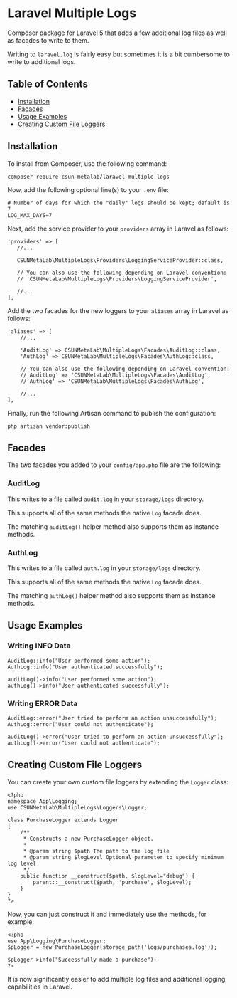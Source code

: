 # Laravel Multiple Logs
Composer package for Laravel 5 that adds a few additional log files as well as facades to write to them.

Writing to `laravel.log` is fairly easy but sometimes it is a bit cumbersome to write to additional logs.

## Table of Contents

* [Installation](#installation)
* [Facades](#facades)
* [Usage Examples](#usage-examples)
* [Creating Custom File Loggers](#creating-custom-file-loggers)

## Installation

To install from Composer, use the following command:

```
composer require csun-metalab/laravel-multiple-logs
```

Now, add the following optional line(s) to your `.env` file:

```
# Number of days for which the "daily" logs should be kept; default is 7
LOG_MAX_DAYS=7
```

Next, add the service provider to your `providers` array in Laravel as follows:

```
'providers' => [
   //...

   CSUNMetaLab\MultipleLogs\Providers\LoggingServiceProvider::class,

   // You can also use the following depending on Laravel convention:
   // 'CSUNMetaLab\MultipleLogs\Providers\LoggingServiceProvider',

   //...
],
```

Add the two facades for the new loggers to your `aliases` array in Laravel as follows:

```
'aliases' => [
    //...

    'AuditLog' => CSUNMetaLab\MultipleLogs\Facades\AuditLog::class,
    'AuthLog' => CSUNMetaLab\MultipleLogs\Facades\AuthLog::class,

    // You can also use the following depending on Laravel convention:
    //'AuditLog' => 'CSUNMetaLab\MultipleLogs\Facades\AuditLog',
    //'AuthLog' => 'CSUNMetaLab\MultipleLogs\Facades\AuthLog',

    //...
],
```

Finally, run the following Artisan command to publish the configuration:

```
php artisan vendor:publish
```

## Facades

The two facades you added to your `config/app.php` file are the following:

### AuditLog

This writes to a file called `audit.log` in your `storage/logs` directory.

This supports all of the same methods the native `Log` facade does.

The matching `auditLog()` helper method also supports them as instance methods.

### AuthLog

This writes to a file called `auth.log` in your `storage/logs` directory.

This supports all of the same methods the native `Log` facade does.

The matching `authLog()` helper method also supports them as instance methods.

## Usage Examples

### Writing INFO Data

```
AuditLog::info("User performed some action");
AuthLog::info("User authenticated successfully");

auditLog()->info("User performed some action");
authLog()->info("User authenticated successfully");
```

### Writing ERROR Data

```
AuditLog::error("User tried to perform an action unsuccessfully");
AuthLog::error("User could not authenticate");

auditLog()->error("User tried to perform an action unsuccessfully");
authLog()->error("User could not authenticate");
```

## Creating Custom File Loggers

You can create your own custom file loggers by extending the `Logger` class:

```
<?php
namespace App\Logging;
use CSUNMetaLab\MultipleLogs\Loggers\Logger;

class PurchaseLogger extends Logger
{
	/**
	 * Constructs a new PurchaseLogger object.
	 *
	 * @param string $path The path to the log file
	 * @param string $logLevel Optional parameter to specify minimum log level
	 */
	public function __construct($path, $logLevel="debug") {
		parent::__construct($path, 'purchase', $logLevel);
	}
}
?>
```

Now, you can just construct it and immediately use the methods, for example:

```
<?php
use App\Logging\PurchaseLogger;
$pLogger = new PurchaseLogger(storage_path('logs/purchases.log'));

$pLogger->info("Successfully made a purchase");
?>
```

It is now significantly easier to add multiple log files and additional logging capabilities in Laravel.